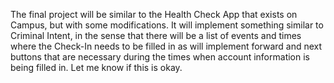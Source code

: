 The final project will be similar to the Health Check App that exists on Campus, but with some modifications. It will implement something similar to Criminal Intent, in the sense that there will be a list of events and times where the Check-In needs to be filled in as will implement forward and next buttons that are necessary during the times when account information is being filled in. Let me know if this is okay.
